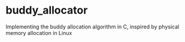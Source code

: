 # buddy_allocator
Implementing the buddy allocation algorithm in C, inspired by physical memory allocation in Linux
